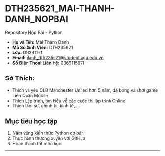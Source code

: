 # DTH235621_MAI-THANH-DANH_NOPBAI
Repository Nộp Bài - Python
- **Họ và Tên:** Mai Thành Danh
- **Mã Số Sinh Viên:** DTH235621
- **Lớp:** DH24TH1
- **Email:** danh_dth235621@student.agu.edu.vn
- **Số Điện Thoại Liên Hệ:** 0369115971
## Sở Thích:
- Thích và yêu CLB Manchester United hơn 5 năm, đá bóng và chơi game Liên Quân Mobile
- Thích Lập trình, tìm hiểu về các cuộc thi lập trình Online
- Thích thời sự, chính trị, kinh tế, ...
## Mục tiêu học tập
1. Nắm vững kiến thức Python cơ bản  
2. Thực hành thường xuyên với GitHub  
3. Hoàn thành tốt môn học
---
